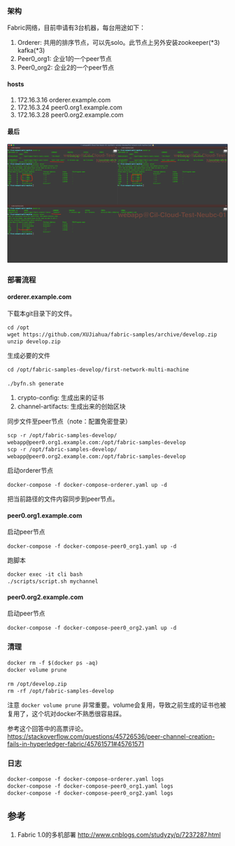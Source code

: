 ### 架构

Fabric网络，目前申请有3台机器，每台用途如下：

1. Orderer: 共用的排序节点，可以先solo。此节点上另外安装zookeeper(*3) kafka(*3)
1. Peer0_org1: 企业1的一个peer节点
1. Peer0_org2: 企业2的一个peer节点


#### hosts

1. 172.16.3.16 orderer.example.com
1. 172.16.3.24 peer0.org1.example.com
1. 172.16.3.28 peer0.org2.example.com


#### 最后

![Alt text](img/WX20190212-175559.png)


### 部署流程

#### orderer.example.com

下载本git目录下的文件。

```
cd /opt
wget https://github.com/XUJiahua/fabric-samples/archive/develop.zip
unzip develop.zip
```

生成必要的文件

```
cd /opt/fabric-samples-develop/first-network-multi-machine

./byfn.sh generate 
```

1. crypto-config: 生成出来的证书
1. channel-artifacts: 生成出来的创始区块

同步文件至peer节点（note：配置免密登录）

```
scp -r /opt/fabric-samples-develop/ webapp@peer0.org1.example.com:/opt/fabric-samples-develop
scp -r /opt/fabric-samples-develop/ webapp@peer0.org2.example.com:/opt/fabric-samples-develop
```

启动orderer节点

`docker-compose -f docker-compose-orderer.yaml up -d`


把当前路径的文件内容同步到peer节点。

#### peer0.org1.example.com

启动peer节点

`docker-compose -f docker-compose-peer0_org1.yaml up -d`

跑脚本

```
docker exec -it cli bash
./scripts/script.sh mychannel
```

#### peer0.org2.example.com

启动peer节点

`docker-compose -f docker-compose-peer0_org2.yaml up -d`


### 清理

```
docker rm -f $(docker ps -aq)
docker volume prune

rm /opt/develop.zip
rm -rf /opt/fabric-samples-develop
```

注意 `docker volume prune` 非常重要。volume会复用，导致之前生成的证书也被复用了，这个坑对docker不熟悉很容易踩。
 
参考这个回答中的高票评论。https://stackoverflow.com/questions/45726536/peer-channel-creation-fails-in-hyperledger-fabric/45761571#45761571

### 日志

```
docker-compose -f docker-compose-orderer.yaml logs
docker-compose -f docker-compose-peer0_org1.yaml logs
docker-compose -f docker-compose-peer0_org2.yaml logs
```


## 参考

1. Fabric 1.0的多机部署 http://www.cnblogs.com/studyzy/p/7237287.html